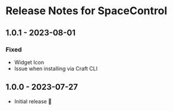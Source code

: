 # Release Notes for SpaceControl

## 1.0.1 - 2023-08-01
### Fixed
- Widget Icon
- Issue when installing via Craft CLI


## 1.0.0 - 2023-07-27

- Initial release 🎉
